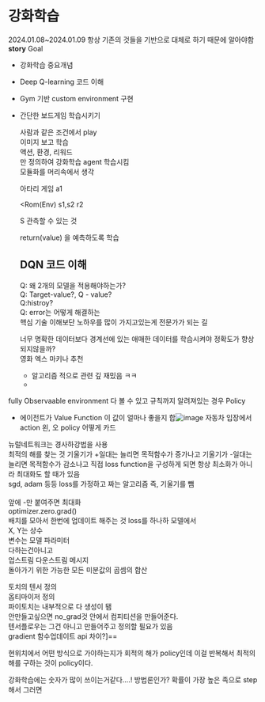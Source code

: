 # 강화학습
2024.01.08~2024.01.09
항상 기존의 것들을 기반으로 대체로 하기 때문에 알아야함
**story**
Goal
- 강화학습 중요개념
- Deep Q-learning 코드 이해
- Gym 기반 custom environment 구현
- 간단한 보드게임 학습시키기

  사람과 같은 조건에서 play<br/>
  이미지 보고 학습<br/>
  액션, 환경, 리워드<br/>
  만 정의하여 강화학습 agent 학습시킴<br/>
  모듈화를 머리속에서 생각<br/>

  아타리 게임
  <Agent> a1
  
  <Rom(Env) s1,s2
  r2
  
  S 관측할 수 있는 것

  return(value) 을 예측하도록 학습

  ## DQN 코드 이해
  Q: 왜 2개의 모델을 적용해야하는가?<br/>
  Q: Target-value?, Q - value?<br/>
  Q:histroy?<br/>
  Q: error는 어떻게 해결하는<br/>
  핵심 기술 이해보단 노하우를 많이 가지고있는게 전문가가 되는 길<br/>

  너무 명확한 데이터보다 경계선에 있는 애매한 데이터를 학습시켜야 정확도가 향상되지않을까?<br/>
  영화 엑스 마키나 추천<br/>
  - 알고리즘 적으로 관련 깊 재밌음 ㅋㅋ
  - 
fully Observaable environment
다 볼 수 있고 규칙까지 알려져있는 경우
Policy
- 에이전트가
Value Function
이 값이 얼마나 좋을지
합![image](https://github.com/barabonda/SK-AI-FLY/assets/108683454/23393fd2-10a0-4c51-8690-abbe375ad2ba)
자동차 입장에서 action 왼, 오
policy 
어떻게 카드

뉴럴네트워크는 경사하강법을 사용  
최적의 해를 찾는 것
기울기가 +일대는 늘리면 목적함수가 증가나고
기울기가 -일대는 늘리면 목적함수가 감소나고
직접 loss function을 구성하게 되면 항상 최소화가 아니라 최대화도 할 때가 있음<br/>
sgd, adam 등등 loss를 가정하고 짜는 알고리즘 즉, 기울기를 뺌<br/>  
앞에 -만 붙여주면 최대화  <br/>
optimizer.zero.grad()<br/>
배치를 모아서 한번에 업데이트 해주는 것 loss를 하나하
모델에서<br/>
X, Y는 상수<br/>
변수는 모델 파라미터<br/>
다하는건아니고<br/>
업스트림 다운스트림 메시지<br/>
돌아가기 위한 가능한 모든 미분값의 곱셈의 합산<br/>

토치의 텐서 정의  <br/>
옵티마이저 정의  <br/>
파이토치는 내부적으로 다 생성이 됌<br/>
안만들고싶으면 no_grad것 안에서 컴피티션을 만들어준다.<br/>
텐서플로우는 그건 아니고 만들어주고 정의할 필요가 있음<br/>
gradient 함수업데이트 api 차이?]==<br/>

현위치에서 어떤 방식으로 가야하는지가  회적의 해가 policy인데 
이걸 반복해서 최적의 해를 구하는 것이 policy이다.


강화학습에는 숫자가 많이 쓰이는거같다....!
방법론인가?
확률이 가장 높은 족으로 step해서 그러면 

